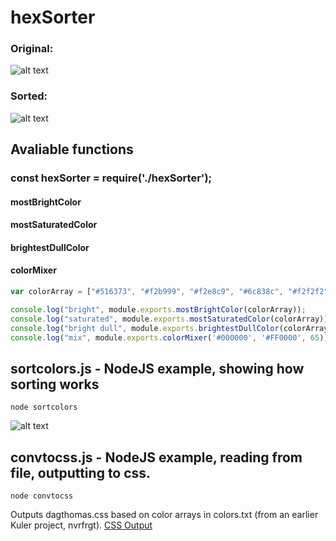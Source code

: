 # hexSorter

### Original:
![alt text](https://raw.githubusercontent.com/dagthomas/hexSorter/master/images/unsorted_hexSorter.png "Unsorted Color Array")

### Sorted:
![alt text](https://raw.githubusercontent.com/dagthomas/hexSorter/master/images/sorted_hexSorter.png "Sorted Color Array")


## Avaliable functions
### const hexSorter = require('./hexSorter');
#### mostBrightColor
#### mostSaturatedColor
#### brightestDullColor
#### colorMixer

```javascript
var colorArray = ["#516373", "#f2b999", "#f2e8c9", "#6c838c", "#f2f2f2"];

console.log("bright", module.exports.mostBrightColor(colorArray));
console.log("saturated", module.exports.mostSaturatedColor(colorArray));
console.log("bright dull", module.exports.brightestDullColor(colorArray));
console.log("mix", module.exports.colorMixer('#000000', '#FF0000', 65));

```
## sortcolors.js - NodeJS example, showing how sorting works
`node sortcolors`

![alt text](https://raw.githubusercontent.com/dagthomas/hexSorter/master/images/output_hexSorter.png "Sorted Color Array")


## convtocss.js - NodeJS example, reading from file, outputting to css.
`node convtocss`

Outputs dagthomas.css based on color arrays in colors.txt (from an earlier Kuler project, nvrfrgt).
[CSS Output](https://github.com/dagthomas/hexSorter/blob/master/dagthomas.css)